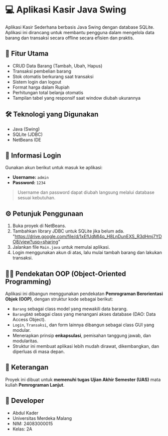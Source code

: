 # 💻 Aplikasi Kasir Java Swing

Aplikasi Kasir Sederhana berbasis Java Swing dengan database SQLite. Aplikasi ini dirancang untuk membantu pengguna dalam mengelola data barang dan transaksi secara offline secara efisien dan praktis.

## 🚀 Fitur Utama

- CRUD Data Barang (Tambah, Ubah, Hapus)
- Transaksi pembelian barang
- Stok otomatis berkurang saat transaksi
- Sistem login dan logout
- Format harga dalam Rupiah
- Perhitungan total belanja otomatis
- Tampilan tabel yang responsif saat window diubah ukurannya

## 🛠️ Teknologi yang Digunakan

- Java (Swing)
- SQLite (JDBC)
- NetBeans IDE

## 🔐 Informasi Login

Gunakan akun berikut untuk masuk ke aplikasi:

- **Username:** `admin`  
- **Password:** `1234`

> Username dan password dapat diubah langsung melalui database sesuai kebutuhan.

## ⚙️ Petunjuk Penggunaan

1. Buka proyek di NetBeans.
2. Tambahkan library JDBC untuk SQLite jika belum ada. "https://drive.google.com/file/d/1xEfUdMI4q_H8LnDunEXS_R3dHmj7YDO8/view?usp=sharing"
3. Jalankan file `Main.java` untuk memulai aplikasi.
4. Login menggunakan akun di atas, lalu mulai tambah barang dan lakukan transaksi.

## 🧑‍💻 Pendekatan OOP (Object-Oriented Programming)

Aplikasi ini dibangun menggunakan pendekatan **Pemrograman Berorientasi Objek (OOP)**, dengan struktur kode sebagai berikut:

- `Barang` sebagai class model yang mewakili data barang.
- `BarangDAO` sebagai class yang menangani akses database (DAO: Data Access Object).
- `Login`, `Transaksi`, dan form lainnya dibangun sebagai class GUI yang modular.
- Menerapkan prinsip **enkapsulasi**, pemisahan tanggung jawab, dan modularitas.
- Struktur ini membuat aplikasi lebih mudah dirawat, dikembangkan, dan diperluas di masa depan.

## 📘 Keterangan

Proyek ini dibuat untuk **memenuhi tugas Ujian Akhir Semester (UAS)** mata kuliah **Pemrograman Lanjut**.

## 👤 Developer

- Abdul Kader  
- Universitas Merdeka Malang  
- NIM: 24083000015  
- Kelas: 2A
